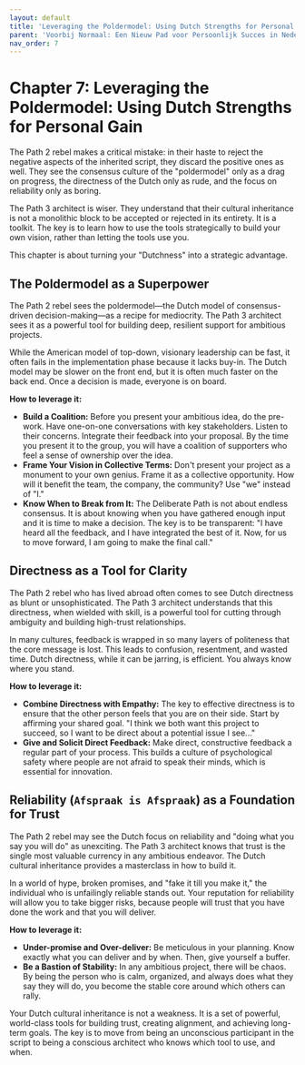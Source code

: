 ```yaml
---
layout: default
title: 'Leveraging the Poldermodel: Using Dutch Strengths for Personal Gain'
parent: 'Voorbij Normaal: Een Nieuw Pad voor Persoonlijk Succes in Nederland'
nav_order: 7
---
```


# Chapter 7: Leveraging the Poldermodel: Using Dutch Strengths for Personal Gain

The Path 2 rebel makes a critical mistake: in their haste to reject the negative aspects of the inherited script, they discard the positive ones as well. They see the consensus culture of the "poldermodel" only as a drag on progress, the directness of the Dutch only as rude, and the focus on reliability only as boring. 

The Path 3 architect is wiser. They understand that their cultural inheritance is not a monolithic block to be accepted or rejected in its entirety. It is a toolkit. The key is to learn how to use the tools strategically to build your own vision, rather than letting the tools use you.

This chapter is about turning your "Dutchness" into a strategic advantage.

## The Poldermodel as a Superpower

The Path 2 rebel sees the poldermodel—the Dutch model of consensus-driven decision-making—as a recipe for mediocrity. The Path 3 architect sees it as a powerful tool for building deep, resilient support for ambitious projects.

While the American model of top-down, visionary leadership can be fast, it often fails in the implementation phase because it lacks buy-in. The Dutch model may be slower on the front end, but it is often much faster on the back end. Once a decision is made, everyone is on board. 

**How to leverage it:**
*   **Build a Coalition:** Before you present your ambitious idea, do the pre-work. Have one-on-one conversations with key stakeholders. Listen to their concerns. Integrate their feedback into your proposal. By the time you present it to the group, you will have a coalition of supporters who feel a sense of ownership over the idea.
*   **Frame Your Vision in Collective Terms:** Don't present your project as a monument to your own genius. Frame it as a collective opportunity. How will it benefit the team, the company, the community? Use "we" instead of "I."
*   **Know When to Break from It:** The Deliberate Path is not about endless consensus. It is about knowing when you have gathered enough input and it is time to make a decision. The key is to be transparent: "I have heard all the feedback, and I have integrated the best of it. Now, for us to move forward, I am going to make the final call."

## Directness as a Tool for Clarity

The Path 2 rebel who has lived abroad often comes to see Dutch directness as blunt or unsophisticated. The Path 3 architect understands that this directness, when wielded with skill, is a powerful tool for cutting through ambiguity and building high-trust relationships.

In many cultures, feedback is wrapped in so many layers of politeness that the core message is lost. This leads to confusion, resentment, and wasted time. Dutch directness, while it can be jarring, is efficient. You always know where you stand.

**How to leverage it:**
*   **Combine Directness with Empathy:** The key to effective directness is to ensure that the other person feels that you are on their side. Start by affirming your shared goal. "I think we both want this project to succeed, so I want to be direct about a potential issue I see..."
*   **Give and Solicit Direct Feedback:** Make direct, constructive feedback a regular part of your process. This builds a culture of psychological safety where people are not afraid to speak their minds, which is essential for innovation.

## Reliability (`Afspraak is Afspraak`) as a Foundation for Trust

The Path 2 rebel may see the Dutch focus on reliability and "doing what you say you will do" as unexciting. The Path 3 architect knows that trust is the single most valuable currency in any ambitious endeavor. The Dutch cultural inheritance provides a masterclass in how to build it.

In a world of hype, broken promises, and "fake it till you make it," the individual who is unfailingly reliable stands out. Your reputation for reliability will allow you to take bigger risks, because people will trust that you have done the work and that you will deliver.

**How to leverage it:**
*   **Under-promise and Over-deliver:** Be meticulous in your planning. Know exactly what you can deliver and by when. Then, give yourself a buffer. 
*   **Be a Bastion of Stability:** In any ambitious project, there will be chaos. By being the person who is calm, organized, and always does what they say they will do, you become the stable core around which others can rally.

Your Dutch cultural inheritance is not a weakness. It is a set of powerful, world-class tools for building trust, creating alignment, and achieving long-term goals. The key is to move from being an unconscious participant in the script to being a conscious architect who knows which tool to use, and when.
